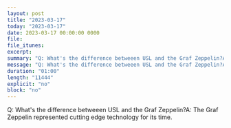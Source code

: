 ```yaml
---
layout: post
title: "2023-03-17"
today: "2023-03-17"
date: 2023-03-17 00:00:00 0000
file:
file_itunes:
excerpt:
summary: "Q: What's the difference betweeen USL and the Graf Zeppelin?A: The Graf Zeppelin represented cutting edge technology for its time."
message: "Q: What's the difference betweeen USL and the Graf Zeppelin?A: The Graf Zeppelin represented cutting edge technology for its time."
duration: "01:00"
length: "11444"
explicit: "no"
block: "no"
---
```

Q: What's the difference betweeen USL and the Graf Zeppelin?A: The Graf Zeppelin represented cutting edge technology for its time.

